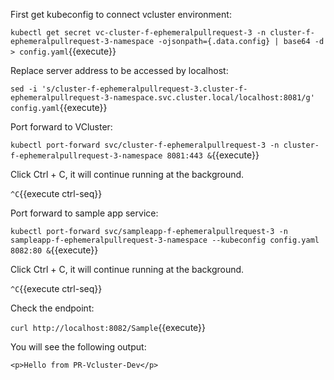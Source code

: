 First get kubeconfig to connect vcluster environment:

`kubectl get secret vc-cluster-f-ephemeralpullrequest-3 -n cluster-f-ephemeralpullrequest-3-namespace -ojsonpath={.data.config} | base64 -d > config.yaml`{{execute}}

Replace server address to be accessed by localhost:

`sed -i 's/cluster-f-ephemeralpullrequest-3.cluster-f-ephemeralpullrequest-3-namespace.svc.cluster.local/localhost:8081/g' config.yaml`{{execute}}

Port forward to VCluster:

`kubectl port-forward svc/cluster-f-ephemeralpullrequest-3 -n cluster-f-ephemeralpullrequest-3-namespace 8081:443 &`{{execute}}

Click Ctrl + C, it will continue running at the background.

`^C`{{execute ctrl-seq}}

Port forward to sample app service:

`kubectl port-forward svc/sampleapp-f-ephemeralpullrequest-3 -n sampleapp-f-ephemeralpullrequest-3-namespace --kubeconfig config.yaml 8082:80 &`{{execute}}

Click Ctrl + C, it will continue running at the background.

`^C`{{execute ctrl-seq}}

Check the endpoint:

`curl http://localhost:8082/Sample`{{execute}}

You will see the following output:

```
<p>Hello from PR-Vcluster-Dev</p>
```
